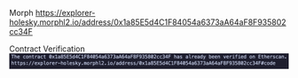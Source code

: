 Morph
https://explorer-holesky.morphl2.io/address/0x1a85E5d4C1F84054a6373aA64aF8F935802cc34F

Contract Verification
![](screenshot.png)
